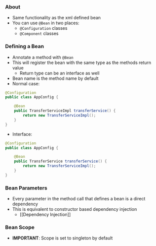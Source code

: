 ### About
* Same functionality as the xml defined bean
* You can use `@Bean` in two places:
	* `@Configuration`  classes
	* `@Component` classes
### Defining a Bean
* Annotate a method with `@Bean`
* This will register the bean with the same type as the methods return value
	* Return type can be an interface as well
* Bean name is the method name by default
* Normal case:
```java
@Configuration
public class AppConfig {

	@Bean
	public TransferServiceImpl transferService() {
		return new TransferServiceImpl();
	}
}
```
* Interface:
```java
@Configuration
public class AppConfig {

	@Bean
	public TransferService transferService() {
		return new TransferServiceImpl();
	}
}
```
### Bean Parameters
* Every parameter in the method call that defines a bean is a direct dependency
* This is equivalent to constructor based dependency injection
	* [[Dependency Injection]]
### Bean Scope
* **IMPORTANT**: Scope is set to singleton by default